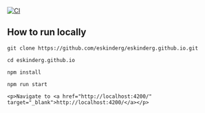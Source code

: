 [![CI](https://github.com/eskinderg/eskinderg.github.io/actions/workflows/CI.yml/badge.svg)](https://github.com/eskinderg/eskinderg.github.io/actions/workflows/CI.yml)
## How to run locally

```
git clone https://github.com/eskinderg/eskinderg.github.io.git
```

```
cd eskinderg.github.io
```

```
npm install
```

```
npm run start
```

```
<p>Navigate to <a href="http://localhost:4200/" target="_blank">http://localhost:4200/</a></p>
```
